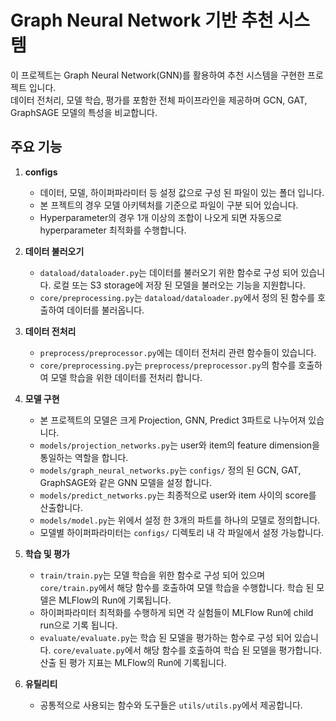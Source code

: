 # Graph Neural Network 기반 추천 시스템

이 프로젝트는 Graph Neural Network(GNN)를 활용하여 추천 시스템을 구현한 프로젝트 입니다.
<br>데이터 전처리, 모델 학습, 평가를 포함한 전체 파이프라인을 제공하며 GCN, GAT, GraphSAGE 모델의 특성을 비교합니다.


## 주요 기능

1. **configs**
   - 데이터, 모델, 하이퍼파라미터 등 설정 값으로 구성 된 파일이 있는 폴더 입니다.
   - 본 프젝트의 경우 모델 아키텍처를 기준으로 파일이 구분 되어 있습니다.
   - Hyperparameter의 경우 1개 이상의 조합이 나오게 되면 자동으로 hyperparameter 최적화를 수행합니다.

2. **데이터 불러오기**
   - `dataload/dataloader.py`는 데이터를 불러오기 위한 함수로 구성 되어 있습니다. 로컬 또는 S3 storage에 저장 된 모델을 불러오는 기능을 지원합니다.
   - `core/preprocessing.py`는 `dataload/dataloader.py`에서 정의 된 함수를 호출하여 데이터를 불러옵니다.

3. **데이터 전처리**  
   - `preprocess/preprocessor.py`에는 데이터 전처리 관련 함수들이 있습니다. 
   - `core/preprocessing.py`는 `preprocess/preprocessor.py`의 함수를 호출하여 모델 학습을 위한 데이터를 전처리 합니다.

4. **모델 구현**
   - 본 프로젝트의 모델은 크게 Projection, GNN, Predict 3파트로 나누어져 있습니다.
   - `models/projection_networks.py`는 user와 item의 feature dimension을 통일하는 역할을 합니다.
   - `models/graph_neural_networks.py`는 `configs/` 정의 된 GCN, GAT, GraphSAGE와 같은 GNN 모델을 설정 합니다.
   - `models/predict_networks.py`는 최종적으로 user와 item 사이의 score를 산출합니다.
   - `models/model.py`는 위에서 설정 한 3개의 파트를 하나의 모델로 정의합니다.
   - 모델별 하이퍼파라미터는 `configs/` 디렉토리 내 각 파일에서 설정 가능합니다.

5. **학습 및 평가**  
   - `train/train.py`는 모델 학습을 위한 함수로 구성 되어 있으며 `core/train.py`에서 해당 함수를 호출하여 모델 학습을 수행합니다. 학습 된 모델은 MLFlow의 Run에 기록됩니다. 
   - 하이퍼파라미터 최적화를 수행하게 되면 각 실험들이 MLFlow Run에 child run으로 기록 됩니다.
   - `evaluate/evaluate.py`는 학습 된 모델을 평가하는 함수로 구성 되어 있습니다. `core/evaluate.py`에서 해당 함수를 호출하여 학습 된 모델을 평가합니다. 산출 된 평가 지표는 MLFlow의 Run에 기록됩니다.

6. **유틸리티**  
   - 공통적으로 사용되는 함수와 도구들은 `utils/utils.py`에서 제공합니다.
